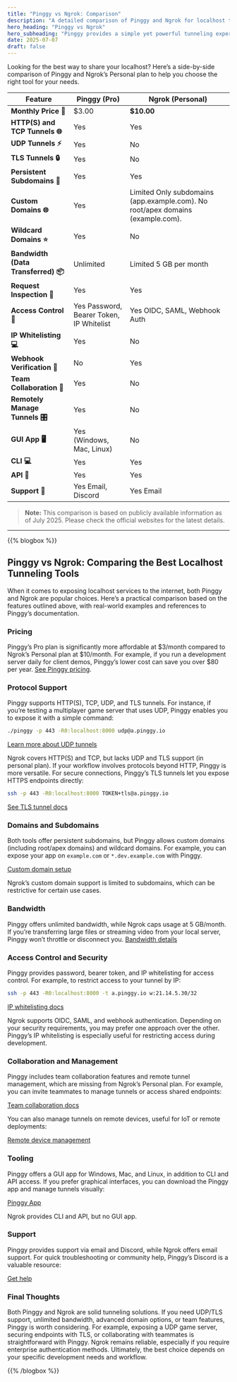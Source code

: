 ```yaml
---
title: "Pinggy vs Ngrok: Comparison"
description: "A detailed comparison of Pinggy and Ngrok for localhost tunneling."
hero_heading: "Pinggy vs Ngrok"
hero_subheading: "Pinggy provides a simple yet powerful tunneling experience compared to other tools."
date: 2025-07-07
draft: false
---
```



Looking for the best way to share your localhost? Here’s a side-by-side comparison of Pinggy and Ngrok’s Personal plan to help you choose the right tool for your needs.

<div class="comparison-container">
<table class="comparison-table my-4">
<thead>
    <tr>
    <th>Feature</th>
    <th>Pinggy (Pro)</th>
    <th>Ngrok (Personal)</th>
    </tr>
</thead>
<tbody>
    <tr>
    <td><b>Monthly Price 💸</b></td>
    <td class="pinggy-better">$3.00</td>
    <td><b>$10.00</b></td>
    </tr>
    <tr>
    <td><b>HTTP(S) and TCP Tunnels 🌐</b></td>
    <td><span class="tag-yes">Yes</span> <a href="/docs/http_tunnels/" target="_blank" class="ms-1"><i class="bi bi-arrow-up-right-square"></i></a></td>
    <td><span class="tag-yes">Yes</span></td>
    </tr>
    <tr>
    <td><b>UDP Tunnels ⚡️</b></td>
    <td class="pinggy-better"><span class="tag-yes">Yes</span> <a href="/docs/udp_tunnels/" target="_blank" class="ms-1"><i class="bi bi-arrow-up-right-square"></i></a></td>
    <td><span class="tag-no">No</span></td>
    </tr>
    <tr>
    <td><b>TLS Tunnels 🔒</b></td>
    <td class="pinggy-better"><span class="tag-yes">Yes</span> <a href="/docs/tls_tunnels/" target="_blank" class="ms-1"><i class="bi bi-arrow-up-right-square"></i></a></td>
    <td><span class="tag-no">No</span></td>
    </tr>
    <tr>
    <td><b>Persistent Subdomains 🔗</b></td>
    <td><span class="tag-yes">Yes</span></td>
    <td><span class="tag-yes">Yes</span></td>
    </tr>
    <tr>
    <td><b>Custom Domains 🌐</b></td>
    <td class="pinggy-better"><span class="tag-yes">Yes</span></td>
    <td><span class="tag-partial">Limited</span> Only subdomains (app.example.com). No root/apex domains (example.com).</td>
    </tr>
    <tr>
    <td><b>Wildcard Domains ⭐</b></td>
    <td class="pinggy-better"><span class="tag-yes">Yes</span> <a href="/docs/http_tunnels/multi_port_forwarding/" target="_blank" class="ms-1"><i class="bi bi-arrow-up-right-square"></i></a></td>
    <td><span class="tag-no">No</span></td>
    </tr>
    <tr>
    <td><b>Bandwidth (Data Transferred) 📦</b></td>
    <td class="pinggy-better"><span class="tag-yes">Unlimited</span> <a href="/#prices" target="_blank" class="ms-1"><i class="bi bi-arrow-up-right-square"></i></a></td>
    <td><span class="tag-partial">Limited</span> 5 GB per month</td>
    </tr>
    <tr>
    <td><b>Request Inspection 🐞</b></td>
    <td><span class="tag-yes">Yes</span> <a href="/docs/inspect/" target="_blank" class="ms-1"><i class="bi bi-arrow-up-right-square"></i></a></td>
    <td><span class="tag-yes">Yes</span></td>
    </tr>
    <tr>
    <td><b>Access Control 🔑</b></td>
    <td><span class="tag-yes">Yes</span> Password, Bearer Token, IP Whitelist <a href="/docs/http_tunnels/basic_auth/" target="_blank" class="ms-1"><i class="bi bi-arrow-up-right-square"></i></a></td>
    <td><span class="tag-yes">Yes</span> OIDC, SAML, Webhook Auth</td>
    </tr>
    <tr>
    <td><b>IP Whitelisting 💻</b></td>
    <td class="pinggy-better"><span class="tag-yes">Yes</span> <a href="/docs/http_tunnels/ip_whitelist/" target="_blank" class="ms-1"><i class="bi bi-arrow-up-right-square"></i></a></td>
    <td><span class="tag-no">No</span></td>
    </tr>
    <tr>
    <td><b>Webhook Verification 🔐</b></td>
    <td><span class="tag-no">No</span></td>
    <td><span class="tag-yes">Yes</span></td>
    </tr>
    <tr>
    <td><b>Team Collaboration 👥</b></td>
    <td class="pinggy-better"><span class="tag-yes">Yes</span> <a href="/docs/teams/" target="_blank" class="ms-1"><i class="bi bi-arrow-up-right-square"></i></a></td>
    <td><span class="tag-no">No</span></td>
    </tr>
    <tr>
    <td><b>Remotely Manage Tunnels 🎛️</b></td>
    <td class="pinggy-better"><span class="tag-yes">Yes</span> <a href="/docs/remote_devices/" target="_blank" class="ms-1"><i class="bi bi-arrow-up-right-square"></i></a></td>
    <td><span class="tag-no">No</span></td>
    </tr>
    <tr>
    <td><b>GUI App 🖥️</b></td>
    <td class="pinggy-better"><span class="tag-yes">Yes</span> (Windows, Mac, Linux) <a href="/app/" target="_blank" class="ms-1"><i class="bi bi-arrow-up-right-square"></i></a></td>
    <td><span class="tag-no">No</span></td>
    </tr>
    <tr>
    <td><b>CLI 💻</b></td>
    <td><span class="tag-yes">Yes</span> <a href="/cli/" target="_blank" class="ms-1"><i class="bi bi-arrow-up-right-square"></i></a></td>
    <td><span class="tag-yes">Yes</span></td>
    </tr>
    <tr>
    <td><b>API 🔗</b></td>
    <td><span class="tag-yes">Yes</span> <a href="/docs/api/api/" target="_blank" class="ms-1"><i class="bi bi-arrow-up-right-square"></i></a></td>
    <td><span class="tag-yes">Yes</span></td>
    </tr>
    <tr>
    <td><b>Support 💬</b></td>
    <td class="pinggy-better"><span class="tag-yes">Yes</span> Email, Discord <a href="/help/" target="_blank" class="ms-1"><i class="bi bi-arrow-up-right-square"></i></a></td>
    <td><span class="tag-yes">Yes</span> Email</td>
    </tr>
</tbody>
</table>
</div>

> <b>Note:</b> This comparison is based on publicly available information as of July 2025. Please check the official websites for the latest details.

<hr/>
{{% blogbox %}}

## Pinggy vs Ngrok: Comparing the Best Localhost Tunneling Tools

When it comes to exposing localhost services to the internet, both Pinggy and Ngrok are popular choices. Here’s a practical comparison based on the features outlined above, with real-world examples and references to Pinggy’s documentation.

### Pricing

Pinggy’s Pro plan is significantly more affordable at $3/month compared to Ngrok’s Personal plan at $10/month. For example, if you run a development server daily for client demos, Pinggy’s lower cost can save you over $80 per year. <a href="/#prices" target="_blank">See Pinggy pricing</a>.

### Protocol Support

Pinggy supports HTTP(S), TCP, UDP, and TLS tunnels. For instance, if you’re testing a multiplayer game server that uses UDP, Pinggy enables you to expose it with a simple command:

```bash
./pinggy -p 443 -R0:localhost:8000 udp@a.pinggy.io
```
<a href="/docs/udp_tunnels/" target="_blank">Learn more about UDP tunnels</a>

Ngrok covers HTTP(S) and TCP, but lacks UDP and TLS support (in personal plan). If your workflow involves protocols beyond HTTP, Pinggy is more versatile. For secure connections, Pinggy’s TLS tunnels let you expose HTTPS endpoints directly:

```bash
ssh -p 443 -R0:localhost:8000 TOKEN+tls@a.pinggy.io
```
<a href="/docs/tls_tunnels/" target="_blank">See TLS tunnel docs</a>

### Domains and Subdomains

Both tools offer persistent subdomains, but Pinggy allows custom domains (including root/apex domains) and wildcard domains. For example, you can expose your app on `example.com` or `*.dev.example.com` with Pinggy.

<a href="/docs/custom_domain/" target="_blank">Custom domain setup</a>

Ngrok’s custom domain support is limited to subdomains, which can be restrictive for certain use cases.

### Bandwidth

Pinggy offers unlimited bandwidth, while Ngrok caps usage at 5 GB/month. If you’re transferring large files or streaming video from your local server, Pinggy won’t throttle or disconnect you. <a href="/#prices" target="_blank">Bandwidth details</a>

### Access Control and Security

Pinggy provides password, bearer token, and IP whitelisting for access control. For example, to restrict access to your tunnel by IP:

```bash
ssh -p 443 -R0:localhost:8000 -t a.pinggy.io w:21.14.5.30/32
```
<a href="/docs/http_tunnels/ip_whitelist/" target="_blank">IP whitelisting docs</a>

Ngrok supports OIDC, SAML, and webhook authentication. Depending on your security requirements, you may prefer one approach over the other. Pinggy’s IP whitelisting is especially useful for restricting access during development.

### Collaboration and Management

Pinggy includes team collaboration features and remote tunnel management, which are missing from Ngrok’s Personal plan. For example, you can invite teammates to manage tunnels or access shared endpoints:

<a href="/docs/teams/" target="_blank">Team collaboration docs</a>

You can also manage tunnels on remote devices, useful for IoT or remote deployments:

<a href="/docs/remote_devices/" target="_blank">Remote device management</a>

### Tooling

Pinggy offers a GUI app for Windows, Mac, and Linux, in addition to CLI and API access. If you prefer graphical interfaces, you can download the Pinggy app and manage tunnels visually:

<a href="https://pinggy.io/app/" target="_blank">Pinggy App</a>

Ngrok provides CLI and API, but no GUI app.

### Support

Pinggy provides support via email and Discord, while Ngrok offers email support. For quick troubleshooting or community help, Pinggy’s Discord is a valuable resource:

<a href="https://pinggy.io/help/" target="_blank">Get help</a>

### Final Thoughts

Both Pinggy and Ngrok are solid tunneling solutions. If you need UDP/TLS support, unlimited bandwidth, advanced domain options, or team features, Pinggy is worth considering. For example, exposing a UDP game server, securing endpoints with TLS, or collaborating with teammates is straightforward with Pinggy. Ngrok remains reliable, especially if you require enterprise authentication methods. Ultimately, the best choice depends on your specific development needs and workflow.

{{% /blogbox %}}
